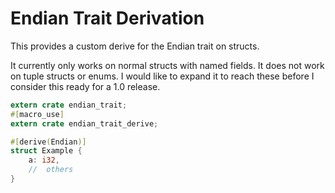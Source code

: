 # Endian Trait Derivation

This provides a custom derive for the Endian trait on structs.

It currently only works on normal structs with named fields. It does not work on
tuple structs or enums. I would like to expand it to reach these before I
consider this ready for a 1.0 release.

```rust
extern crate endian_trait;
#[macro_use]
extern crate endian_trait_derive;

#[derive(Endian)]
struct Example {
    a: i32,
    //  others
}
```
